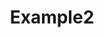 ---
title: Example2
platforms:
  - title: pc
    layouts:
      - title: default
        keys:
          x:
            - "123"
            - "321"
          y:
            - "456"
            - "654"
  - title: xbox
    layouts:
      - title: default
        keys:
          x:
            - "123"
            - "321"
          y:
            - "456"
            - "654"
      - title: alternate
        keys:
          x:
            - "123"
            - "321"
          y:
            - "456"
            - "654"
---